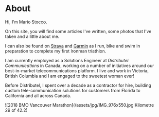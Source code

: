 # About
Hi, I'm Mario Stocco.

On this site, you will find some articles I've written, some
photos that I've taken and a little about me.

I can also be found on [Strava](https://www.strava.com/athletes/21702937)
and [Garmin](https://connect.garmin.com/modern/profile/_canadian) as 
I run, bike and swim in preparation to complete my first Ironman triathlon.

I am currently employed as a Solutions Engineer at _Distributel Communications_
in Canada, working on a number of initiatives around our
best-in-market telecommunications platform.  I live and work in
Victoria, British Columbia and I am engaged to the sweetest
woman ever!

Before Distributel, I spent over a decade as a contractor for hire,
building custom tele-<wbr />communication solutions for customers from
Florida to California and all across Canada.

![2018 BMO Vancouver Marathon](/assets/jpg/IMG_976x550.jpg Kilometre 29 of 42.2)
<!--![Haleakalā, Maui](/assets/pictures/IMG_2467/770x550.jpg 10,023ft above the Pacific)-->
